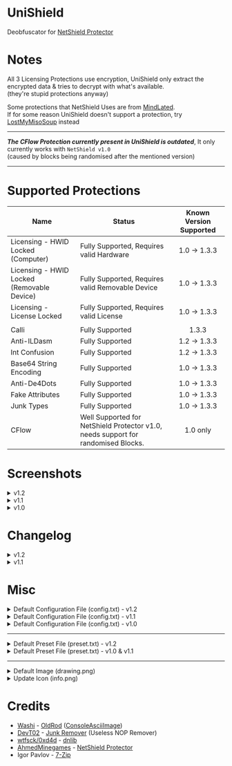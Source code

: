 # UniShield
Deobfuscator for <a href="https://github.com/AhmedMinegames/NetShield_Protector">NetShield Protector</a>

# Notes
All 3 Licensing Protections use encryption, UniShield only extract the encrypted data & tries to decrypt with what's available.</br>(they're stupid protections anyway)</br>

Some protections that NetShield Uses are from <a href="https://github.com/Sato-Isolated/MindLated/">MindLated</a>.</br>
If for some reason UniShield doesn't support a protection, try <a href="https://github.com/miso-xyz/LostMyMisoSoup">LostMyMisoSoup</a> instead
- - - -
***The CFlow Protection currently present in UniShield is outdated***, It only currently works with `NetShield v1.0`</br>(caused by blocks being randomised after the mentioned version)
- - - -
# Supported Protections
Name      | Status     | Known Version Supported
--------- | ---------- | :----------: |
Licensing - HWID Locked (Computer) | Fully Supported, Requires valid Hardware | 1.0 -> 1.3.3
Licensing - HWID Locked (Removable Device) | Fully Supported, Requires valid Removable Device | 1.0 -> 1.3.3
Licensing - License Locked | Fully Supported, Requires valid License | 1.0 -> 1.3.3
| |
Calli | Fully Supported | 1.3.3
Anti-ILDasm | Fully Supported | 1.2 -> 1.3.3
Int Confusion | Fully Supported | 1.2 -> 1.3.3
Base64 String Encoding | Fully Supported | 1.0 -> 1.3.3
Anti-De4Dots | Fully Supported | 1.0 -> 1.3.3
Fake Attributes | Fully Supported | 1.0 -> 1.3.3
Junk Types | Fully Supported | 1.0 -> 1.3.3
CFlow | Well Supported for NetShield Protector v1.0, needs support for randomised Blocks. | 1.0 only

# Screenshots
<details>
 <summary>v1.2</summary>
 <img src="https://i.imgur.com/9OQhnAD.png">
 <img src="https://i.imgur.com/vKNf1Y0.png">
</details>
<details>
 <summary>v1.1</summary>
 <img src="https://i.imgur.com/6TUKVsn.png">
 <img src="https://i.imgur.com/wE7YAed.png">
</details>
<details>
 <summary>v1.0</summary>
 <img src="https://i.imgur.com/KIFrqpV.png">
 <img src="https://i.imgur.com/jNN333h.png">
</details>

<!--
<img src="https://i.imgur.com/xifRIhP.png">
<img src="https://i.imgur.com/fKkmyis.png">
-->

# Changelog
<details>
 <summary>v1.2</summary>
 <pre>- Improved Base64 String Cleanup
- Added Support for Calli Instructions
- Added In-app Updater</pre>
</details>
<details>
 <summary>v1.1</summary>
 <pre>- Slight Optimisations
- Added `MinimalLayout` in Configuration File - Improves processing speed by a lot
- Fixed File Loading Issues
- Added Processing Counter</pre>
</details>

# Misc
<details>
  <summary>Default Configuration File (config.txt) - v1.2</summary>
  <pre>[Rendering]
// Can get laggy if turned on
DetailedLog		= 0
// Basic Rendering, Recommended if a large file has to be processed
MinimalLayout		= 0
[Misc]
UseCustomFileBrowser	= 1
[Protections]
// Renaming not supported since names are randomised
// You might need to do some small manual work to have the protected application running after cleaning CFlow.
Base64Strings		= 1
Packed_RemovableDrive	= 1
Packed_ComputerHWID	= 1
Packed_LicenseFile	= 1
AntiDe4Dots		= 1
FakeAttribs		= 1
JunkMethods		= 1
ILDasm			= 1
CFlow			= 1
IntConfusion		= 1
Callis			= 1</pre>
</details>
<details>
  <summary>Default Configuration File (config.txt) - v1.1</summary>
  <pre>[Rendering]
// Can get laggy if turned on
DetailedLog		= 0
// Basic Rendering, Recommended if a large file has to be processed
MinimalLayout		= 0
[Misc]
UseCustomFileBrowser	= 1
[Protections]
// Renaming not supported since names are randomised
// You might need to do some small manual work to have the protected application running after cleaning CFlow.
Base64Strings		= 1
Packed_RemovableDrive	= 1
Packed_ComputerHWID	= 1
Packed_LicenseFile	= 1
AntiDe4Dots		= 1
FakeAttribs		= 1
JunkMethods		= 1
ILDasm			= 1
CFlow			= 1
IntConfusion		= 1</pre>
</details>
<details>
  <summary>Default Configuration File (config.txt) - v1.0</summary>
  <pre>[Rendering]
// Can get laggy if turned on
DetailedLog		= 0
[Misc]
UseCustomFileBrowser	= 1
[Protections]
// Renaming not supported since names are randomised
// You might need to do some small manual work to have the protected application running after cleaning CFlow.
Base64Strings		= 1
Packed_RemovableDrive	= 1
Packed_ComputerHWID	= 1
Packed_LicenseFile	= 1
AntiDe4Dots		= 1
FakeAttribs		= 1
JunkMethods		= 1
ILDasm			= 1
CFlow			= 1
IntConfusion		= 1</pre>
</details>
<hr>
<details>
  <summary>Default Preset File (preset.txt) - v1.2</summary>
  <pre>[TextEncoding]
Encoding_GetUTF8		= System.Text,Encoding,get_UTF8
Encoding_GetAscii		= System.Text,Encoding,get_ASCII
Encoding_GetBytes		= System.Text,Encoding,GetBytes
[Encryption]
SymmetricAlgorithm_Decryptor	= System.Security.Cryptography,SymmetricAlgorithm,CreateDecryptor
HMACSHA256_HashGen		= System.Security.Cryptography,HMACSHA256
SHA256_CryptoService		= System.Security.Cryptography,SHA256CryptoServiceProvider
[ILDasm]
SupressIldasmAttribute		= System.Runtime.CompilerServices,SuppressIldasmAttribute</pre>
</details>
<details>
  <summary>Default Preset File (preset.txt) - v1.0 & v1.1</summary>
  <pre>[TextEncoding]
Encoding_GetAscii		= System.Text,Encoding,get_ASCII
Encoding_GetBytes		= System.Text,Encoding,GetBytes
[Encryption]
SymmetricAlgorithm_Decryptor	= System.Security.Cryptography,SymmetricAlgorithm,CreateDecryptor
HMACSHA256_HashGen		= System.Security.Cryptography,HMACSHA256
SHA256_CryptoService		= System.Security.Cryptography,SHA256CryptoServiceProvider
[ILDasm]
SupressIldasmAttribute		= System.Runtime.CompilerServices,SuppressIldasmAttribute</pre>
</details>
<hr>
<details>
  <summary>Default Image (drawing.png)</summary>
  <p>(Right click -> <code>Save Image as...</code>)</p>
  <hr>
  <img src="https://i.ibb.co/VxMjpDh/drawing.png">
  <hr>
</details>
<details>
  <summary>Update Icon (info.png)</summary>
  <p>(Right click -> <code>Save Image as...</code>)</p>
  <hr>
  <img height=25% width=25% src="https://i.ibb.co/HYdhkrh/info.png">
  <hr>
</details>

# Credits
- <a href="https://github.com/Washi1337">Washi</a> - <a href="https://github.com/Washi1337/OldRod">OldRod</a> (<a href="https://github.com/Washi1337/OldRod/blob/840d11a7c0bf7fef4a9b2d2e7244cf3e01be6ecd/src/OldRod/ConsoleAsciiImage.cs">ConsoleAsciiImage</a>)</br>
- <a href="https://github.com/DevT02/">DevT02</a> - <a href="https://github.com/DevT02/Junk-Remover">Junk Remover</a> (Useless NOP Remover)
- <a href="https://github.com/0xd4d/dnlib">wtfsck/0xd4d</a> - <a href="https://github.com/0xd4d/dnlib">dnlib</a>
- <a href="https://github.com/AhmedMinegames/">AhmedMinegames</a> - <a href="https://github.com/AhmedMinegames/NetShield_Protector">NetShield Protector</a>
- Igor Pavlov - <a href="https://www.7-zip.org/">7-Zip</a>
